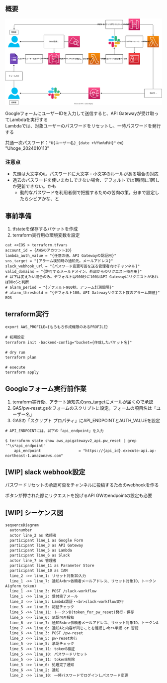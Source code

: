 ## 概要

![](./flow.drawio.svg)

GoogleフォームにユーザーIDを入力して送信すると、API Gatewayが受け取ってLambdaを実行する<br>
Lambdaでは、対象ユーザーのパスワードをリセットし、一時パスワードを発行する

共通一次パスワード：`"U{ユーザー名}_{date +%Y%m%d%H}"`
ex) "Uhoge_2024010113"

### 注意点
- 先頭は大文字の`U`。パスワードに大文字・小文字のルールがある場合の対応
- 過去のパスワードを使いまわしできない場合、デフォルトでは1時間に1回しか更新できない。かも
  - 動的なパスワードを利用者側で把握するための苦肉の策。分まで設定したらシビアかな、と

## 事前準備
1. tfstateを保存するバケットを作成
2. terraform実行用の環境変数を設定

```
cat <<EOS > terraform.tfvars
account_id = {AWSのアカウントID}
lambda_auth_value = "{任意の値。API Gatewayの認証用}"
sns_target = "{アラーム検知時の通知先。メールアドレス}"
slack_webhook_url = "{パスワード変更可否を送る管理者向けチャンネル}"
valid_domains = "{許可するメールドメイン。外部からのリクエスト拒否用}"
# 以下は変えたい場合のみ。デフォルトは900秒に100回API GatewayにリクエストがあればDDoSと判断
# alarm_period = "{デフォルト900秒。アラーム計測間隔}"
# alarm_threshold = "{デフォルト100。API Gatewayリクエスト数のアラーム閾値}"
EOS
```

## terraform実行

```
export AWS_PROFILE={もろもろ作成権限のあるPROFILE}

# 初期設定
terraform init -backend-config="bucket={作成したバケット名}"

# dry run
terraform plan

# execute
terraform apply
```


## Googleフォーム実行前作業
1. terraform実行後、アラート通知先のsns_targetにメールが届くので承認
2. GAS/pw-reset.gsをフォームのスクリプトに設定。フォームの項目名は「ユーザー名」
3. GASの「スクリプト プロパティ」にAPI_ENDPOINTとAUTH_VALUEを設定

```
# API_ENDPOINTには、以下の「api_endpoint」を入力

$ terraform state show aws_apigatewayv2_api.pw_reset | grep '^\s*api_endpoint'
    api_endpoint                 = "https://{api_id}.execute-api.ap-northeast-1.amazonaws.com"
```

## [WIP] slack webhook設定
パスワードリセットの承認可否をチャンネルに投稿するためのwebhookを作る

ボタンが押された際にリクエストを投げるAPI GWのendpointの設定も必要

## [WIP] シーケンス図
```mermaid
sequenceDiagram
  autonumber
  actor line_2 as 依頼者
  participant line_1 as Google Form
  participant line_3 as API Gateway
  participant line_5 as Lambda
  participant line_6 as Slack
  actor line_7 as 管理者
  participant line_11 as Parameter Store
  participant line_10 as IAM
  line_2 ->> line_1: リセット対象ID入力
  line_1 ->> line_7: 通知A<br>依頼者メールアドレス、リセット対象ID、トークンA(gform_token)
  line_1 ->> line_3: POST /slack-workflow
  line_1 ->> line_2: 受付完了メール
  line_3 ->> line_5: Lambda認証・<br>slack-workflow実行
  line_5 ->> line_5: 認証チェック
  line_5 ->> line_11: トークンB(token_for_pw_reset)発行・保存
  line_5 ->> line_6: 承認可否投稿
  line_6 ->> line_7: 通知B<br>依頼者メールアドレス、リセット対象ID、トークンA
  line_7 ->> line_6: 通知Aと内容が同じことを確認し<br>承認 or 否認
  line_6 ->> line_3: POST /pw-reset
  line_3 ->> line_5: pw-reset実行
  line_5 ->> line_5: 承認チェック
  line_5 ->> line_11: tokenB検証
  line_5 ->> line_10: パスワードリセット
  line_5 ->> line_11: tokenB削除
  line_5 ->> line_6: 処理完了通知
  line_6 ->> line_2: 通知
  line_2 ->> line_10: 一時パスワードでログインしパスワード変更
```
